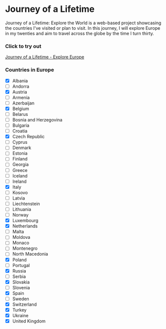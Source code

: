 # Journey of a Lifetime

Journey of a Lifetime: Explore the World is a web-based project showcasing the countries I've visited or plan to visit. In this journey, I will explore Europe in my twenties and aim to travel across the globe by the time I turn thirty.

### Click to try out
[Journey of a Lifetime - Explore Europe](http://kooroshkz.github.io/journey-of-a-lifetime)

### Countries in Europe

- [x] Albania
- [ ] Andorra
- [x] Austria
- [ ] Armenia
- [ ] Azerbaijan
- [x] Belgium
- [ ] Belarus
- [ ] Bosnia and Herzegovina
- [ ] Bulgaria
- [ ] Croatia
- [x] Czech Republic
- [ ] Cyprus
- [ ] Denmark
- [ ] Estonia
- [ ] Finland
- [ ] Georgia
- [ ] Greece
- [ ] Iceland
- [ ] Ireland
- [x] Italy
- [ ] Kosovo
- [ ] Latvia
- [ ] Liechtenstein
- [ ] Lithuania
- [ ] Norway
- [x] Luxembourg
- [x] Netherlands
- [ ] Malta
- [ ] Moldova
- [ ] Monaco
- [ ] Montenegro
- [ ] North Macedonia
- [x] Poland
- [ ] Portugal
- [x] Russia
- [ ] Serbia
- [x] Slovakia
- [ ] Slovenia
- [x] Spain
- [ ] Sweden
- [x] Switzerland
- [x] Turkey
- [x] Ukraine
- [x] United Kingdom
